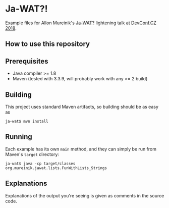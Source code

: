 # Ja-WAT?!

Example files for Allon Mureinik's
[Ja-WAT?](http://www.slideshare.net/AllonMureinik/reversim-summit-2016-jawat)
lightening talk at [DevConf.CZ 2018](https://devconf.cz/cz/2018).

## How to use this repository

## Prerequisites

* Java compiler >= 1.8
* Maven (tested with 3.3.9, will probably work with any >= 2 build)

## Building

This project uses standard Maven artifacts, so building should be as easy as

```
ja-wat$ mvn install
```

## Running

Each example has its own `main` method, and they can simply be run from Maven's
`target` directory:

```
ja-wat$ java -cp target/classes org.mureinik.jawat.lists.FunWithLists_Strings
```

## Explanations

Explanations of the output you're seeing is given as comments in the source
code.

